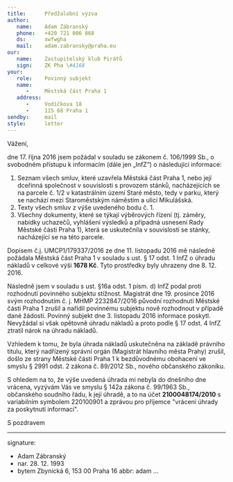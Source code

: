 ```yaml
---
title:      Předžalobní výzva
author:
   name:    Adam Zábranský
   phone:   +420 721 006 868
   ds:      xwfwgha
   mail:    adam.zabransky@praha.eu
our:
   name:    Zastupitelský klub Pirátů
   sign:    ZK Pha \#4168
your:
   role:    Povinný subjekt
   name:    
      -     Městská část Praha 1
   address:
      -     Vodičkova 18
      -     115 68 Praha 1
sendby:     mail
style:      letter
---
```


Vážení, 

dne 17. října 2016 jsem požádal v souladu se zákonem č. 106/1999 Sb., o svobodném přístupu k informacím (dále jen „InfZ“) o následující informace:

1. Seznam všech smluv, které uzavřela Městská část Praha 1, nebo její dceřinná společnost v souvislosti s provozem stánků, nacházejících se na parcele č. 1/2 v katastrálním území Staré město, tedy v parku, který se nachází mezi Staroměstským náměstím a ulicí Mikulášská.
2. Texty všech smluv z výše uvedeného bodu č. 1.
3. Všechny dokumenty, které se týkají výběrových řízení (tj. záměry, nabídky uchazečů, vyhlášení výsledků a případná usnesení Rady Městské části Praha 1), která se uskutečnila v souvislosti se stánky, nacházející se na této parcele.

Dopisem č.j. UMCP1/179337/2016 ze dne 11. listopadu 2016 mě následně požádala Městská část Praha 1 v souladu s ust. § 17 odst. 1 InfZ o úhradu nákladů v celkové výši **1678 Kč**. Tyto prostředky byly uhrazeny dne 8. 12. 2016. 

Následně jsem v souladu s ust. §16a odst. 1 písm. d) InfZ podal proti rozhodnutí povinného subjektu stížnost. Magistrát dne 19. prosince 2016 svým rozhodnutím č. j. MHMP 2232847/2016 původní rozhodnutí Městské části Praha 1 zrušil a nařídil povinnému subjektu nově rozhodnout v případě dané žádosti. Povinný subjekt dne 3. listopadu 2016 informace poskytl. Nevyžádal si však opětovně úhradu nákladů a proto podle § 17 odst. 4 InfZ ztratil nárok na úhradu nákladů.

Vzhledem k tomu, že byla úhrada nákladů uskutečněna na základě právního titulu, který nadřízený správní orgán (Magistrát hlavního města Prahy) zrušil, došlo ze strany Městské části Praha 1 k bezdůvodnému obohacení ve smyslu § 2991 odst. 2 zákona č. 89/2012 Sb., nového občanského zákoníku.

S ohledem na to, že výše uvedená úhrada mi nebyla do dnešního dne vrácena, vyzývám Vás ve smyslu § 142a zákona č. 99/1963 Sb., občanského soudního řádu, k její úhradě, a to na účet **2100048174/2010** s variabilním symbolem 220100901 a zprávou pro příjemce "vrácení úhrady za poskytnutí informací".

S pozdravem

---
signature:
  - Adam Zábranský
  - nar. 28. 12. 1993
  - bytem Zbynická 6, 153 00 Praha 16
abbr:       adam
...
